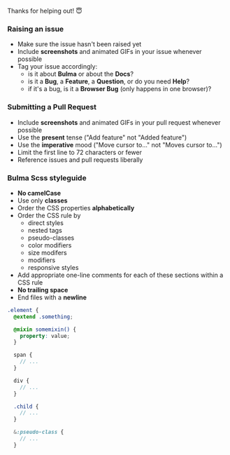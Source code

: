 Thanks for helping out! 😇

### Raising an issue

* Make sure the issue hasn't been raised yet
* Include **screenshots** and animated GIFs in your issue whenever possible
* Tag your issue accordingly:
    * is it about **Bulma** or about the **Docs**?
    * is it a **Bug**, a **Feature**, a **Question**, or do you need **Help**?
    * if it's a bug, is it a **Browser Bug** (only happens in one browser)?

### Submitting a Pull Request

* Include **screenshots** and animated GIFs in your pull request whenever possible
* Use the **present** tense ("Add feature" not "Added feature")
* Use the **imperative** mood ("Move cursor to..." not "Moves cursor to...")
* Limit the first line to 72 characters or fewer
* Reference issues and pull requests liberally

### Bulma Scss styleguide

* **No camelCase**
* Use only **classes**
* Order the CSS properties **alphabetically**
* Order the CSS rule by
  * direct styles
  * nested tags
  * pseudo-classes
  * color modifiers
  * size modifers
  * modifiers
  * responsive styles
* Add appropriate one-line comments for each of these sections within a CSS rule
* **No trailing space**
* End files with a **newline**

```scss
.element {
  @extend .something;

  @mixin somemixin() {
    property: value;
  }

  span {
    // ...
  }

  div {
    // ...
  }

  .child {
    // ...
  }

  &:pseudo-class {
    // ...
  }

```

